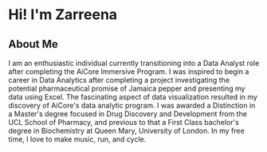 # Hi! I'm Zarreena 

## About Me

I am an enthusiastic individual currently transitioning into a Data Analyst role after completing the AiCore Immersive Program. I was inspired to begin a career in Data Analytics after completing a project investigating the potential pharmaceutical promise of Jamaica pepper and presenting my data using Excel. The fascinating aspect of data visualization resulted in my discovery of AiCore's data analytic program. I was awarded a Distinction in a Master's degree focused in Drug Discovery and Development from the UCL School of Pharmacy, and previous to that a First Class bachelor's degree in Biochemistry at Queen Mary, University of London. In my free time, I love to make music, run, and cycle.



<!--
**Zee221B/Zee221B** is a ✨ _special_ ✨ repository because its `README.md` (this file) appears on your GitHub profile.

Here are some ideas to get you started:

- 🔭 I’m currently working on ...
- 🌱 I’m currently learning ...
- 👯 I’m looking to collaborate on ...
- 🤔 I’m looking for help with ...
- 💬 Ask me about ...
- 📫 How to reach me: ...
- 😄 Pronouns: ...
- ⚡ Fun fact:  ...
-->
